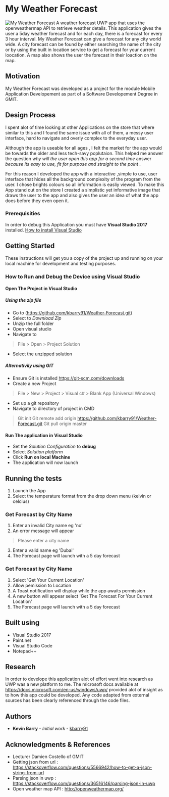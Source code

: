 # My Weather Forecast
![My Weather Forecast](https://github.com/kbarry91/Weather-Forecast/blob/master/WeatherForecast/Assets/AppWide310x150Logo.scale-200.png)
A weather forecast UWP app that uses the openweathermap API to  retrieve weather details. This application gives the user a 5day weather forecast and for each day, there is a forecast for every 3 hour interval. My Weather Forecast can give a forecast for any city world wide. A city forecast can be found by either searching the name of the city or by using the built in location service to get a forecast for your current loocation. A map also shows the user the forecast in their loaction on the map.

## Motivation

My Weather Forecast was developed as a project for the module Mobile Application Developement as part of a Software Developement Degree in GMIT.

## Design Process
I spent alot of time looking at other Applications on the store that where similar to this and I found the same issue with all of them, a messy user interface, hard to navigate and overly complex to the everyday user. 

Although the app is useable for all ages , I felt the market for the app would be towards the older and less tech-savy poplutaion. This helped me answer the question *why will the user open this app for a second time* answer *because its easy to use, fit for purpose and straight to the point* .

For this reason I developed the app with a interactive ,simple to use, user interface that hides all the background complexity of the program from the user. I chose brights colours so all information is easliy viewed. To make this App stand out on the store I created a simplistic yet informative image that draws the user to the app and also gives the user an idea of what the app does before they even open it.


### Prerequisities
In order to debug this Application you must have **Visual Studio 2017** installed.
[How to install Visual Studio](https://docs.microsoft.com/en-us/visualstudio/install/install-visual-studio )

## Getting Started

These instructions will get you a copy of the project up and running on your local machine for development and testing purposes.

### How to Run and Debug the Device using Visual Studio

#### Open The Project in Visual Studio

##### Using the zip file
- Go to (https://github.com/kbarry91/Weather-Forecast.git)
- Select to *Download Zip*
- Unzip the full folder
- Open visual studio
- Navigate to 
> File > Open > Project Solution
- Select the unzipped solution

##### Alternativily using GIT
- Ensure Git is installed https://git-scm.com/downloads
- Create a new Project
> File > New > Project > Visual c# > Blank App (Universal Windows)
- Set up a git repository
- Navigate to directory of project in CMD
>Git init
>Git remote add origin https://github.com/kbarry91/Weather-Forecast.git
>Git pull origin master

#### Run The application in Visual Studio
- Set the *Solution Configuration* to **debug** 
- Select *Solution platform*
- Click **Run on local Machine**
- The application will now launch

## Running the tests

1. Launch the App
2. Select the temperature format from the drop down menu (kelvin or celcius)

### Get Forecast by City Name
1. Enter an invalid City name eg 'no'
2. An error message will appear 
>Please enter a city name
3. Enter a valid name eg 'Dubai'
4. The Forecast page will launch with a 5 day forecast

### Get Forecast by City Name
1. Select 'Get Your Current Location'
2. Allow pemission to Location
3. A Toast notification will display while the app awaits permission
4. A new button will appear select 'Get The Forecast For Your Current Location'
5. The Forecast page will launch with a 5 day forecast


## Built using

* Visual Studio 2017
* Paint.net
* Visual Studio Code
* Notepad++


## Research 

In order to develope this application alot of effort went into research as UWP was a new platform to me. The microsoft docs available at https://docs.microsoft.com/en-us/windows/uwp/ provided alot of insight as to how this app could be developed. Any code adapted from external sources has been clearly referenced through the code files.


## Authors

* **Kevin Barry** - *Initial work* - [kbarry91](https://github.com/kbarry91)


## Acknowledgments & References
* Lecturer Damien Costello of GMIT 
* Getting json from  url : https://stackoverflow.com/questions/5566942/how-to-get-a-json-string-from-url
* Parsing json in uwp : https://stackoverflow.com/questions/36516146/parsing-json-in-uwp
* Open weather map API  : http://openweathermap.org/